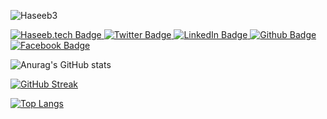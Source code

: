 ![Haseeb3](https://user-images.githubusercontent.com/42865210/164467407-c5bc59de-1c4f-4c62-9a41-4834395abe98.png)



<div id="badges">
  </a>
  
  <a href="https://haseeb.tech/#/home">
    <img src="https://img.shields.io/badge/Haseeb.tech-blueviolet?style=for-the-badge&logo=linkedin&logoColor=white" alt="Haseeb.tech Badge"/>
  </a>
 <a href="https://twitter.com/haseebnk">
    <img src="https://img.shields.io/badge/twitter-blue?style=for-the-badge&logo=twitter&logoColor=white" alt="Twitter Badge"/>
  </a>
  <a href="https://www.linkedin.com/in/haseebnk/">
    <img src="https://img.shields.io/badge/LinkedIn-blue?style=for-the-badge&logo=linkedin&logoColor=white" alt="LinkedIn Badge"/>
  </a>
  
   <a href="https://github.com/haseebnk">
    <img src="https://img.shields.io/badge/Github-black?style=for-the-badge&logo=twitter&logoColor=white" alt="Github Badge"/>
  </a>
   <a href="https://www.facebook.com/malikhaseebnawaz">
      <img src="https://img.shields.io/badge/Facebook-blue?style=for-the-badge&logo=twitter&logoColor=white" alt="Facebook Badge"/>
  </a>
   
</div>






![Anurag's GitHub stats](https://github-readme-stats.vercel.app/api?username=haseebnk&show_icons=true&theme=radical)

[![GitHub Streak](http://github-readme-streak-stats.herokuapp.com?user=haseebnk&theme=nightowl&date_format=M%20j%5B%2C%20Y%5D)](https://git.io/streak-stats)

[![Top Langs](https://github-readme-stats.vercel.app/api/top-langs/?username=haseebnk&layout=default)](https://github.com/haseebnk/github-readme-stats)
